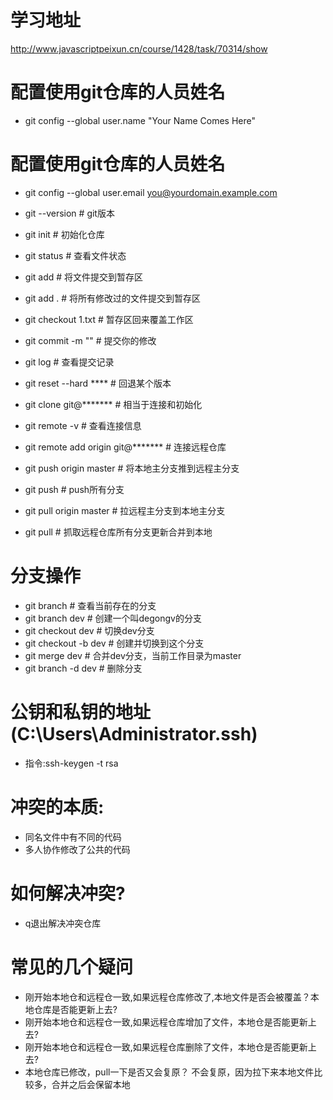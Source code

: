 # 学习地址
http://www.javascriptpeixun.cn/course/1428/task/70314/show

# 配置使用git仓库的人员姓名
- git config --global user.name "Your Name Comes Here"
# 配置使用git仓库的人员姓名
- git config --global user.email you@yourdomain.example.com

- git --version                           # git版本
- git init                                # 初始化仓库
- git status                              # 查看文件状态
- git add <file>                          # 将文件提交到暂存区
- git add .                               # 将所有修改过的文件提交到暂存区
- git checkout 1.txt                      # 暂存区回来覆盖工作区
- git commit -m ""                        # 提交你的修改
- git log                                 # 查看提交记录
- git reset --hard ****                   # 回退某个版本
  
- git clone git@*******                   # 相当于连接和初始化
- git remote -v                           # 查看连接信息
- git remote add origin git@*******       # 连接远程仓库
- git push origin master                  # 将本地主分支推到远程主分支
- git push                                # push所有分支
- git pull origin master                  # 拉远程主分支到本地主分支
- git pull                                # 抓取远程仓库所有分支更新合并到本地
  
# 分支操作
- git branch                              # 查看当前存在的分支
- git branch dev                          # 创建一个叫degongv的分支
- git checkout dev                        # 切换dev分支
- git checkout -b dev                     # 创建并切换到这个分支
- git merge dev                           # 合并dev分支，当前工作目录为master
- git branch -d dev                       # 删除分支
  
  
# 公钥和私钥的地址(C:\Users\Administrator\.ssh)
  - 指令:ssh-keygen -t rsa
  
# 冲突的本质:
- 同名文件中有不同的代码
- 多人协作修改了公共的代码

# 如何解决冲突?
- q退出解决冲突仓库

# 常见的几个疑问
- 刚开始本地仓和远程仓一致,如果远程仓库修改了,本地文件是否会被覆盖？本地仓库是否能更新上去?
- 刚开始本地仓和远程仓一致,如果远程仓库增加了文件，本地仓是否能更新上去?
- 刚开始本地仓和远程仓一致,如果远程仓库删除了文件，本地仓是否能更新上去?
- 本地仓库已修改，pull一下是否又会复原？
  不会复原，因为拉下来本地文件比较多，合并之后会保留本地